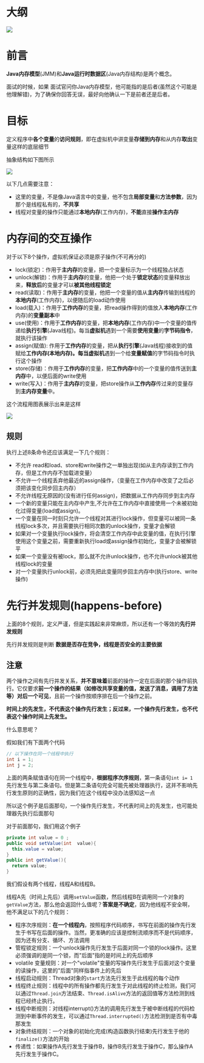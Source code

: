 # 大纲

![](img/Xnip2019-06-09_20-50-34.jpg)

# 前言

**Java内存模型**(JMM)和**Java运行时数据区**(Java内存结构)是两个概念。

面试的时候，如果 面试官问你Java内存模型，他可能指的是后者(虽然这个可能是他理解错)，为了确保你回答无误，最好向他确认一下是前者还是后者。

# 目标

定义程序中**各个变量**的**访问规则**，即在虚拟机中讲变量**存储到内存**和从内存**取出**变量这样的底层细节

抽象结构如下图所示

![](img/Xnip2019-05-17_22-46-01.jpg)

以下几点需要注意：

- 这里的变量，不是像Java语言中的变量，他不包含**局部变量**和**方法参数**，因为那个是线程私有的，**不共享**
- 线程对变量的操作只能通过**本地内存**(工作内存)，**不能**直接**操作主内存**

# 内存间的交互操作

对于以下8个操作，虚拟机保证必须是原子操作(不可再分的)

- lock(锁定)：作用于**主内存**的变量，把一个变量标示为一个线程独占状态
- unlock(解锁)：作用于**主内存**的变量，他把一个处于**锁定状态**的变量释放出来，**释放后**的变量才可以**被其他线程锁定**
- read(读取)：作用于**主内存**的变量，他把一个变量的值从**主内存**传输到线程的**本地内存**(工作内存)，以便随后的load动作使用
- load(载入)：作用于**工作内存**的变量，把read操作得到的值放入**本地内存**(工作内存)的**变量副本**中
- use(使用)：作用于**工作内存**的变量，把**本地内存**(工作内存)中一个变量的值传递给**执行引擎**(Java线程)。每当**虚拟机**遇到一个需要**使用变量**的**字节码指令**，就执行该操作
- assign(赋值): 作用于**工作内存**的变量，把从**执行引擎**(Java线程)接收到的值赋给**工作内存(**本地内存)。每当**虚拟机**遇到一个给**变量赋值**的字节码指令时执行这个操作
- store(存储)：作用于**工作内存**的变量，把**工作内存**中的一个变量的值传送到**主内存**中，以便后面的write使用
- write(写入)：作用于**主内存**的变量，把store操作从**工作内存**传过来的变量存到**主内存变量**中。

这个流程用图表展示出来是这样

![](img/Xnip2019-05-19_17-27-08.jpg)

## 规则

执行上述8条命令还应该满足一下几个规则：

- 不允许 read和load、store和write操作之一单独出现(如从主内存读到工作内存，但是工作内存不加载进变量）
- 不允许一个线程丢弃他最近的assign操作，（变量在工作内存中改变了之后必须把该变化同步回主内存）
- 不允许线程无原因的(没有进行任何assign)，把数据从工作内存同步到主内存
- 一个新的变量只能在主内存中产生,不允许在工作内存中直接使用一个未被初始化过得变量(load或assign)。
- 一个变量在同一时刻只允许一个线程对其进行lock操作，但变量可以被同一条线程lock多次，并且需要执行相同次数的unlock操作，变量才会解锁
- 如果对一个变量执行lock操作，将会清空工作内存中此变量的值，在执行引擎使用这个变量之前，需要重新执行load或assign操作初始化，变量才会被解锁平
- 如果一个变量没有被lock，那么就不允许unlock操作，也不允许unlock被其他线程lock的变量
- 对一个变量执行unlock前，必须先把此变量同步回主内存中(执行store、write操作)

# 先行并发规则(happens-before)

上面的8个规则，定义严谨，但是实践起来非常麻烦，所以还有一个等效的**先行并发规则**

先行并发规则是判断 **数据是否存在竞争，线程是否安全的主要依据**

## 注意

两个操作之间有先行并发关系，**并不意味着**前面的操作一定在后面的那个操作前执行。它仅要求**前一个操作的结果（如修改共享变量的值，发送了消息，调用了方法等）对后一个可见**，且前一个操作按顺序排在后一个操作之前。



**时间上的先发生，不代表这个操作先行发生；反过来，一个操作先行发生，也不代表这个操作时间上先发生。**

什么意思呢？

假如我们有下面两个代码

```java
// 以下操作在同一个线程中执行
int i = 1;
int j = 2;

```

上面的两条赋值语句在同一个线程中，**根据程序次序规则**，第一条语句`int i= 1` 先行发生与第二条语句。但是第二条语句完全可能先被处理器执行，这并不影响先行发生原则的正确性，因为我们在这个线程中没办法感知这一点

所以这个例子是后面那句，一个操作先行发生，不代表时间上的先发生，也可能处理器先执行后面那句

对于前面那句，我们用这个例子

```java
private int value = 0 ;
public void setValue(int  value){
  this.value = value;
}
public int getValue(){
  return value;
}
```

我们假设有两个线程，线程A和线程B。

线程A先（时间上先后）调用`setValue`函数，然后线程B在调用同一个对象的`getValue`方法，那么他会返回什么值呢？**答案是不确定**，因为他线程不安全啊，他不满足以下的几个规则：



- 程序次序规则：**在一个线程内**，按照程序代码顺序，书写在前面的操作先行发生于书写在后面的操作。当然，更准确的应该是控制流顺序而不是代码顺序，因为还有分支、循环、方法调用
- 管程锁定规则：一个unlock操作先行发生于后面对同一个锁的lock操作。这里必须强调的是同一个锁，而"后面"指的是时间上的先后顺序
- volatile 变量规则：对一个"volatile"变量的写操作先行发生于后面对这个变量的读操作，这里的"后面"同样指事件上的先后
- 线程启动规则：Thread对象的`start`方法先行发生于此线程的每个动作
- 线程终止规则：线程中的所有操作都先行发生于对此线程的终止检测，我们可以通过`Thread.join`方法结束、`Thread.isAlive`方法的返回值等方法检测到线程已经终止执行。
- 线程中断规则：对线程interrupt()方法的调用先行发生于被中断线程的代码检测到中断事件的发生，可以通过`Thread.interrupted()`方法检测到是否有中毒那发生
- 对象终结规则：一个对象的初始化完成(构造函数执行结束)先行发生于他的`finalize()`方法的开始
- 传递性：如果操作A先行发生于操作B，操作B先行发生于操作C，那么操作A先行发生于操作C。

